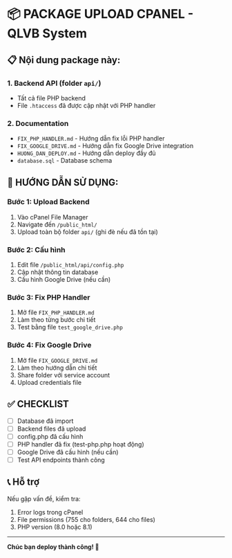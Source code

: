 # 📦 PACKAGE UPLOAD CPANEL - QLVB System

## 📋 Nội dung package này:

### 1. Backend API (folder `api/`)
- Tất cả file PHP backend
- File `.htaccess` đã được cập nhật với PHP handler

### 2. Documentation
- `FIX_PHP_HANDLER.md` - Hướng dẫn fix lỗi PHP handler
- `FIX_GOOGLE_DRIVE.md` - Hướng dẫn fix Google Drive integration
- `HUONG_DAN_DEPLOY.md` - Hướng dẫn deploy đầy đủ
- `database.sql` - Database schema

## 🔧 HƯỚNG DẪN SỬ DỤNG:

### Bước 1: Upload Backend
1. Vào cPanel File Manager
2. Navigate đến `/public_html/`
3. Upload toàn bộ folder `api/` (ghi đè nếu đã tồn tại)

### Bước 2: Cấu hình
1. Edit file `/public_html/api/config.php`
2. Cập nhật thông tin database
3. Cấu hình Google Drive (nếu cần)

### Bước 3: Fix PHP Handler
1. Mở file `FIX_PHP_HANDLER.md`
2. Làm theo từng bước chi tiết
3. Test bằng file `test_google_drive.php`

### Bước 4: Fix Google Drive
1. Mở file `FIX_GOOGLE_DRIVE.md`
2. Làm theo hướng dẫn chi tiết
3. Share folder với service account
4. Upload credentials file

## ✅ CHECKLIST

- [ ] Database đã import
- [ ] Backend files đã upload
- [ ] config.php đã cấu hình
- [ ] PHP handler đã fix (test-php.php hoạt động)
- [ ] Google Drive đã cấu hình (nếu cần)
- [ ] Test API endpoints thành công

## 📞 Hỗ trợ

Nếu gặp vấn đề, kiểm tra:
1. Error logs trong cPanel
2. File permissions (755 cho folders, 644 cho files)
3. PHP version (8.0 hoặc 8.1)

---

**Chúc bạn deploy thành công! 🎉**
